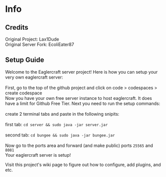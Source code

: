 # Info

## Credits
Original Project: Lax1Dude
<br>
Original Server Fork: EcoliEater87
<br>
## Setup Guide
Welcome to the Eaglercraft server project! Here is how you can setup your very own eaglercraft server:
<br>
<br>
First, go to the top of the github project and click on code > codespaces > create codespace
<br>
Now you have your own free server instance to host eaglercraft. It does have a limit for Github Free Tier. Next you need to run the setup commands:
<br>
<br>
create 2 terminal tabs and paste in the following snipits:
<br>
<br>
first tab: `cd server && sudo java -jar server.jar`
<br>
<br>
second tab: `cd bungee && sudo java -jar bungee.jar`
<br>
<br>
Now go to the ports area and forward (and make public) ports `25565` and `8081`
<br>
Your eaglercraft server is setup!

Visit this project's wiki page to figure out how to configure, add plugins, and etc.
